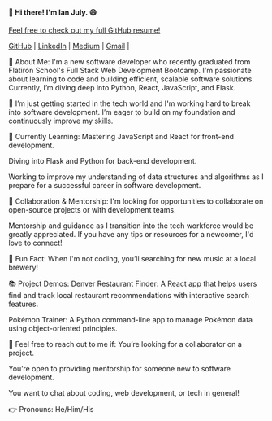 #### 👋 Hi there! I'm Ian July. 😄
[Feel free to check out my full GitHub resume!](ianjuly4/ianjuly-resume)

[GitHub](https://github.com/ianjuly4) | [LinkedIn](https://www.linkedin.com/in/ianjuly/) | [Medium](https://medium.com/@ianjuly4) | [Gmail](ianjuly4@gmail.com) |

🌱 About Me:
I'm a new software developer who recently graduated from Flatiron School's Full Stack Web Development Bootcamp. I'm passionate about learning to code and building efficient, scalable software solutions. Currently, I’m diving deep into Python, React, JavaScript, and Flask.

🚀 I’m just getting started in the tech world and I'm working hard to break into software development. I’m eager to build on my foundation and continuously improve my skills.

🧠 Currently Learning:
Mastering JavaScript and React for front-end development.

Diving into Flask and Python for back-end development.

Working to improve my understanding of data structures and algorithms as I prepare for a successful career in software development.

👯 Collaboration & Mentorship:
I'm looking for opportunities to collaborate on open-source projects or with development teams.

Mentorship and guidance as I transition into the tech workforce would be greatly appreciated. If you have any tips or resources for a newcomer, I'd love to connect!

🌟 Fun Fact:
When I'm not coding, you’ll searching for new music at a local brewery!

📚 Project Demos:
Denver Restaurant Finder: A React app that helps users find and track local restaurant recommendations with interactive search features.

Pokémon Trainer: A Python command-line app to manage Pokémon data using object-oriented principles.

💬 Feel free to reach out to me if:
You’re looking for a collaborator on a project.

You’re open to providing mentorship for someone new to software development.

You want to chat about coding, web development, or tech in general!

👉 Pronouns: He/Him/His

